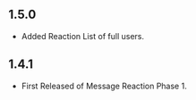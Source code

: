 ## 1.5.0
* Added Reaction List of full users.

## 1.4.1

* First Released of Message Reaction Phase 1.
